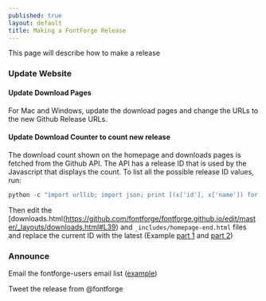 ```yaml
---
published: true
layout: default
title: Making a FontForge Release
---
```


This page will describe how to make a release


### Update Website

#### Update Download Pages

For Mac and Windows, update the download pages and change the URLs to the new Github Release URLs.

#### Update Download Counter to count new release

The download count shown on the homepage and downloads pages is fetched from the Github API.
The API has a release ID that is used by the Javascript that displays the count. 
To list all the possible release ID values, run:

```py
python -c "import urllib; import json; print [(x['id'], x['name']) for x in json.loads(urllib.urlopen('https://api.github.com/repos/fontforge/fontforge/releases').read())]"
```

Then edit the [downloads.html(https://github.com/fontforge/fontforge.github.io/edit/master/_layouts/downloads.html#L39) and `_includes/homepage-end.html` files and replace the current ID with the latest
(Example [part 1](https://github.com/fontforge/fontforge.github.io/commit/23667bd00510df8ff8285a524d87b7ac13da05ee) and [part 2](https://github.com/fontforge/fontforge.github.io/commit/b8d8d8b0ae1c9a9bc1c3b356243d28db8d306eac))

### Announce

Email the fontforge-users email list ([example](http://fontforge.10959.n7.nabble.com/fontforge-users-Release-Announcement-td14554.html))

Tweet the release from @fontforge
